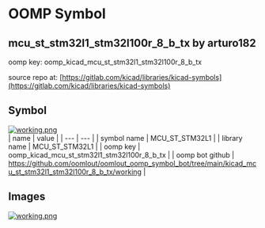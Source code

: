 # OOMP Symbol  
## mcu_st_stm32l1_stm32l100r_8_b_tx  by arturo182  
  
oomp key: oomp_kicad_mcu_st_stm32l1_stm32l100r_8_b_tx  
  
source repo at: [https://gitlab.com/kicad/libraries/kicad-symbols](https://gitlab.com/kicad/libraries/kicad-symbols)  
## Symbol  
  
[![working.png](working_600.png)](working.png)  
| name | value | 
| --- | --- | 
| symbol name | MCU_ST_STM32L1 | 
| library name | MCU_ST_STM32L1 | 
| oomp key | oomp_kicad_mcu_st_stm32l1_stm32l100r_8_b_tx | 
| oomp bot github | https://github.com/oomlout/oomlout_oomp_symbol_bot/tree/main/kicad_mcu_st_stm32l1_stm32l100r_8_b_tx/working | 
## Images  
  
[![working.png](working_140.png)](working.png)  
